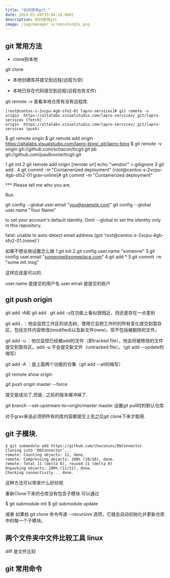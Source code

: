 ```yaml
---
title: "如何使用git."
date: 2019-01-04T15:04:10.000Z
description: 如何使用git
image: /img/manager_screenshot@2x.png
---
```


## git 常用方法

- clone到本地

git clone

- 本地创建库并提交到远程(远程为空)

- 本地已存在代码提交到远程(远程也有文件)

git remote -v   查看本地仓库有没有远程库.

```
[root@centos-s-2vcpu-4gb-sfo2-01 lapro-services]# git remote -v
origin	https://altalabs.visualstudio.com/lapro-services/_git/lapro-services (fetch)
origin	https://altalabs.visualstudio.com/lapro-services/_git/lapro-services (push)
```

$ git remote
origin
$ git remote add origin https://altalabs.visualstudio.com/lapro-blog/_git/lapro-blog
$ git remote -v
origin  git://github.com/schacon/ticgit.git
pb  git://github.com/paulboone/ticgit.git


1 git init
2 git remote add origin [remote url]
echo "vendor/" >.gitignore
3 git add .
4 git commit -m "Containerized deployment"
[root@centos-s-2vcpu-4gb-sfo2-01 grav-online]# git commit -m "Containerized deployment"

*** Please tell me who you are.

Run

  git config --global user.email "you@example.com"
  git config --global user.name "Your Name"

to set your account's default identity.
Omit --global to set the identity only in this repository.

fatal: unable to auto-detect email address (got 'root@centos-s-2vcpu-4gb-sfo2-01.(none)')


如果不想全局设置怎么做
1.git init
2.git config user.name "someone"
3.git config user.email "someone@someplace.com"
4.git add *
5.git commit -m "some init msg"

这样应该是可以的.

user.name 是提交的用户名
user.email 是提交的账户


git push origin
----
git add -A和 git add .   git add -u在功能上看似很相近，但还是存在一点差别

git add . ：他会监控工作区的状态树，使用它会把工作时的所有变化提交到暂存区，包括文件内容修改(modified)以及新文件(new)，但不包括被删除的文件。

git add -u ：他仅监控已经被add的文件（即tracked file），他会将被修改的文件提交到暂存区。add -u 不会提交新文件（untracked file）。（git add --update的缩写）

git add -A ：是上面两个功能的合集（git add --all的缩写）


git remote show origin

git push origin master --force

提交是成功了,但是.. 之前的版本被冲掉了.

git branch --set-upstream-to=origin/master master
设置git pull时的默认仓库.

对于grav来说必须把所有的库内容都提交上去之后git clone下来才能用.


## git 子模块.
```
$ git submodule add https://github.com/chaconinc/DbConnector
Cloning into 'DbConnector'...
remote: Counting objects: 11, done.
remote: Compressing objects: 100% (10/10), done.
remote: Total 11 (delta 0), reused 11 (delta 0)
Unpacking objects: 100% (11/11), done.
Checking connectivity... done.
```
这种方法可以带来什么好处呢.

重新Clone下来的仓库没有包含子模块
可以通过

$ git submodule init
$ git submodule update

或者
如果给 git clone 命令传递 --recursive 选项，它就会自动初始化并更新仓库中的每一个子模块。

## 两个文件夹中文件比较工具 linux

diff 是文件比较




## git 常用命令